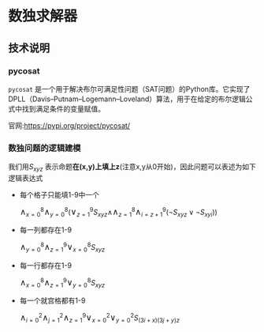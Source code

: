 # 数独求解器

## 技术说明

### pycosat

 `pycosat` 是一个用于解决布尔可满足性问题（SAT问题）的Python库。它实现了DPLL（Davis–Putnam–Logemann–Loveland）算法，用于在给定的布尔逻辑公式中找到满足条件的变量赋值。

 官网:https://pypi.org/project/pycosat/

### 数独问题的逻辑建模

我们用$S_{xyz}$ 表示命题**在(x,y)上填上z**(注意x,y从0开始)，因此问题可以表述为如下逻辑表达式

- 每个格子只能填1-9中一个

  <span style="font-size: larger;">$\land$</span>$_{x=0}^{8}$<span style="font-size: larger;">$\land$</span>$_{y=0}^{8}$(<span style="font-size: larger;">$\lor$</span>$_{z=1}^{9}S_{xyz}\land$<span style="font-size: larger;">$\land$</span>$_{z=1}^{8}$<span style="font-size: larger;">$\land$</span>$_{i=z+1}^{9}(\neg S_{xyz}\lor \neg S_{xyi})$)

- 每一列都存在1-9

  <span style="font-size: larger;">$\land$</span>$_{y=0}^{8}$<span style="font-size: larger;">$\land$</span>$_{z=1}^{9}$<span style="font-size: larger;">$\lor$</span>$_{x=0}^{8}S_{xyz}$

- 每一行都存在1-9

   <span style="font-size: larger;">$\land$</span>$_{x=0}^{8}$<span style="font-size: larger;">$\land$</span>$_{z=1}^{9}$<span style="font-size: larger;">$\lor$</span>$_{y=0}^{8}S_{xyz}$
  
- 每一个就宫格都有1-9

	<span style="font-size: larger;">$\land$</span>$_{i=0}^{2}$<span style="font-size: larger;">$\land$</span>$_{j=1}^{2}$<span style="font-size: larger;">$\land$</span>$_{z=1}^{9}$<span style="font-size: larger;">$\lor$</span>$_{x=0}^{2}$<span style="font-size: larger;">$\lor$</span>$_{y=0}^{2}S_{(3i+x)(3j+y)z}$
